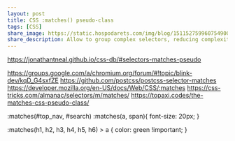 ```yaml
---
layout: post
title: CSS :matches() pseudo-class 
tags: [CSS]
share_image: https://static.hospodarets.com/img/blog/1511527599607549000.png
share_description: Allow to group complex selectors, reducing complexity
---
```




<div class="more"></div>


https://jonathantneal.github.io/css-db/#selectors-matches-pseudo

https://groups.google.com/a/chromium.org/forum/#!topic/blink-dev/kqD_G4sxfZE
https://github.com/postcss/postcss-selector-matches
https://developer.mozilla.org/en-US/docs/Web/CSS/:matches
https://css-tricks.com/almanac/selectors/m/matches/
https://topaxi.codes/the-matches-css-pseudo-class/

:matches(#top_nav, #search) :matches(a, span){
 font-size: 20px;
}

:matches(h1, h2, h3, h4, h5, h6) > a {
 color: green !important;
}

